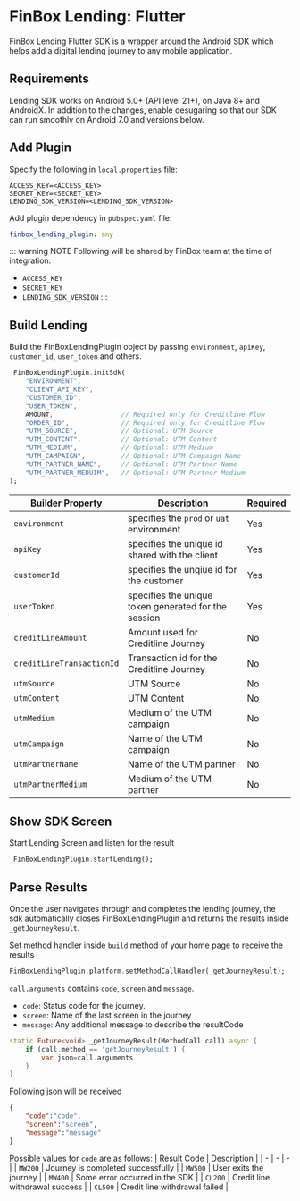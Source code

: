 # FinBox Lending: Flutter

FinBox Lending Flutter SDK is a wrapper around the Android SDK which helps add a digital lending journey to any mobile application.

## Requirements

Lending SDK works on Android 5.0+ (API level 21+), on Java 8+ and AndroidX. In addition to the changes, enable desugaring so that our SDK can run smoothly on Android 7.0 and versions below.

<CodeSwitcher :languages="{kotlin:'Kotlin',groovy:'Groovy'}">
<template v-slot:kotlin>

```kotlin
android {
    ...
    defaultConfig {
        ...
        // Minimum 5.0+ devices
        minSdkVersion(21)
        ...
    }
    ...
    compileOptions {
        // Flag to enable support for the new language APIs
        coreLibraryDesugaringEnabled = true
        // Sets Java compatibility to Java 8
        sourceCompatibility = JavaVersion.VERSION_1_8
        targetCompatibility = JavaVersion.VERSION_1_8
    }
    // For Kotlin projects
    kotlinOptions {
        jvmTarget = "1.8"
    }
}

dependencies {
    coreLibraryDesugaring("com.android.tools:desugar_jdk_libs:1.1.5")
}
```

</template>
<template v-slot:groovy>

```groovy
android {
    ...
    defaultConfig {
        ...
        // Minimum 5.0+ devices
        minSdkVersion 21
        ...
    }
    ...
    compileOptions {
        // Flag to enable support for the new language APIs
        coreLibraryDesugaringEnabled true
        // Sets Java compatibility to Java 8
        sourceCompatibility JavaVersion.VERSION_1_8
        targetCompatibility JavaVersion.VERSION_1_8
    }
    // For Kotlin projects
    kotlinOptions {
        jvmTarget = "1.8"
    }
}

dependencies {
    coreLibraryDesugaring 'com.android.tools:desugar_jdk_libs:1.1.5'
}
```

</template>
</CodeSwitcher>

## Add Plugin

Specify the following in `local.properties` file:

  ```
  ACCESS_KEY=<ACCESS_KEY>
  SECRET_KEY=<SECRET_KEY>
  LENDING_SDK_VERSION=<LENDING_SDK_VERSION>
  ```

Add plugin dependency in `pubspec.yaml` file:

  ```yml
  finbox_lending_plugin: any
  ```

::: warning NOTE
Following will be shared by FinBox team at the time of integration:

- `ACCESS_KEY`
- `SECRET_KEY`
- `LENDING_SDK_VERSION`
:::

## Build Lending

Build the FinBoxLendingPlugin object by passing `environment`, `apiKey`, `customer_id`, `user_token` and others.

```dart
 FinBoxLendingPlugin.initSdk(
    "ENVIRONMENT", 
    "CLIENT_API_KEY", 
    "CUSTOMER_ID", 
    "USER_TOKEN", 
    AMOUNT,                 // Required only for Creditline Flow
    "ORDER_ID",             // Required only for Creditline Flow
    "UTM_SOURCE",           // Optional: UTM Source
    "UTM_CONTENT",          // Optional: UTM Content
    "UTM_MEDIUM",           // Optional: UTM Medium
    "UTM_CAMPAIGN",         // Optional: UTM Campaign Name
    "UTM_PARTNER_NAME",     // Optional: UTM Partner Name
    "UTM_PARTNER_MEDUIM",   // Optional: UTM Partner Medium
);
```

| Builder Property | Description | Required |
| - | - | - |
| `environment` | specifies the `prod` or `uat` environment | Yes |
| `apiKey` | specifies the unique id shared with the client | Yes |
| `customerId` | specifies the unqiue id for the customer | Yes |
| `userToken` | specifies the unique token generated for the session | Yes |
| `creditLineAmount` | Amount used for Creditline Journey | No |
| `creditLineTransactionId` | Transaction id for the Creditline Journey | No |
| `utmSource` | UTM Source | No |
| `utmContent` | UTM Content | No |
| `utmMedium` | Medium of the UTM campaign | No |
| `utmCampaign` | Name of the UTM campaign | No |
| `utmPartnerName` | Name of the UTM partner | No |
| `utmPartnerMedium` | Medium of the UTM partner | No |

## Show SDK Screen

Start Lending Screen and listen for the result

```dart
 FinBoxLendingPlugin.startLending();
```

## Parse Results

Once the user navigates through and completes the lending journey, the sdk automatically closes FinBoxLendingPlugin and returns the results inside `_getJourneyResult`.

Set method handler inside `build` method of your home page to receive the results

```dart
FinBoxLendingPlugin.platform.setMethodCallHandler(_getJourneyResult);
```

`call.arguments` contains `code`, `screen` and `message`.

- `code`: Status code for the journey.
- `screen`: Name of the last screen in the journey
- `message`: Any additional message to describe the resultCode

```dart
static Future<void> _getJourneyResult(MethodCall call) async {
    if (call.method == 'getJourneyResult') {
        var json=call.arguments
    }
}
```

Following json will be received

```json
{
    "code":"code",
    "screen":"screen",
    "message":"message"
}
```

Possible values for `code` are as follows:
| Result Code | Description |
| - | - | - |
| `MW200` | Journey is completed successfully |
| `MW500` | User exits the journey |
| `MW400` | Some error occurred in the SDK |
| `CL200` | Credit line withdrawal success |
| `CL500` | Credit line withdrawal failed |
